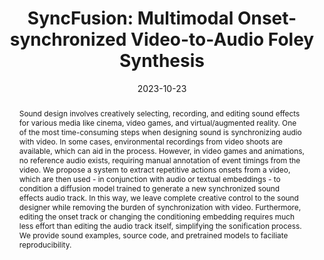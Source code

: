 ---
layout        : default-publication
title         : "SyncFusion: Multimodal Onset-synchronized Video-to-Audio Foley Synthesis"
collection    : publications
permalink     : /publications/2023-10-23-comunita2023syncfusion

abstract      : "Sound design involves creatively selecting, recording, and editing sound effects for various media like cinema, video games, and virtual/augmented reality. One of the most time-consuming steps when designing sound is synchronizing audio with video. In some cases, environmental recordings from video shoots are available, which can aid in the process. However, in video games and animations, no reference audio exists, requiring manual annotation of event timings from the video. We propose a system to extract repetitive actions onsets from a video, which are then used - in conjunction with audio or textual embeddings - to condition a diffusion model trained to generate a new synchronized sound effects audio track. In this way, we leave complete creative control to the sound designer while removing the burden of synchronization with video. Furthermore, editing the onset track or changing the conditioning embedding requires much less effort than editing the audio track itself, simplifying the sonification process. We provide sound examples, source code, and pretrained models to faciliate reproducibility."

date            : 2023-10-23
venue           : 'arXiv preprint arXiv:2310.15247'
paperurl        : '/files/comunita2023syncfusion-paper.pdf'
image           : '/files/comunita2023syncfusion-image.png'
imagewidth      : 80.0
poster          : 
presentation    : 
code            : 
codename        : 
data            : 
dataname        : 
webpage         : 'https://mcomunita.github.io/diffusion-sfx_page/'
webpagename     : 'https://mcomunita.github.io/diffusion-sfx_page/'
categories      : 
citation        : 'Comunità, M., Gramaccioni, R. F., Postolache, E., Rodolà, E., Comminiello, D., Reiss, J. D. <b>"SyncFusion: Multimodal Onset-synchronized Video-to-Audio Foley Synthesis"</b> - <i>submitted to ICASSP 2024 - arXiv preprint arXiv:2310.15247</i>'
author_profile  : true
---